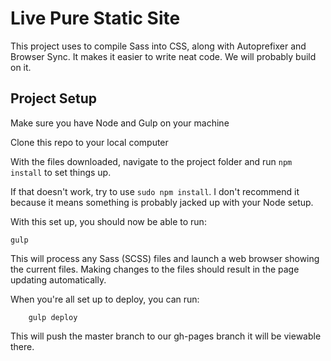 # Live Pure Static Site

This project uses to compile Sass into CSS, along with Autoprefixer and Browser Sync. It makes it easier to write neat code. We will probably build on it.

## Project Setup

Make sure you have Node and Gulp on your machine

Clone this repo to your local computer 

With the files downloaded, navigate to the project folder and run `npm install` to set things up.

If that doesn't work, try to use `sudo npm install`. I don't recommend it because it means something is probably jacked up with your Node setup.

With this set up, you should now be able to run:

    gulp

This will process any Sass (SCSS) files and launch a web browser showing the current files. Making changes to the files should result in the page updating automatically.

When you're all set up to deploy, you can run:

		gulp deploy
		
This will push the master branch to our gh-pages branch it will be viewable there.

